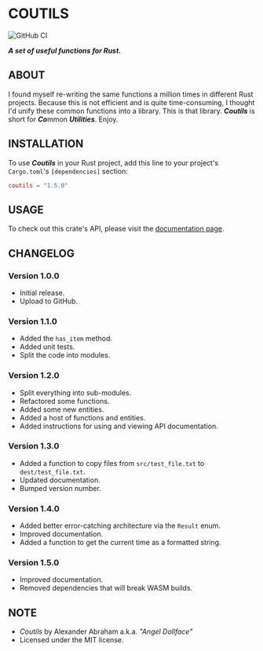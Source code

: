 # COUTILS

![GitHub CI](https://github.com/angeldollface/coutils/actions/workflows/rust.yml/badge.svg)

***A set of useful functions for Rust.***

## ABOUT

I found myself re-writing the same functions a million times in different Rust projects. Because this is not efficient and is quite time-consuming, I thought I'd unify these common functions into a library. This is that library. ***Coutils*** is short for ***Co***mmon ***Utilities***. Enjoy.

## INSTALLATION

To use ***Coutils*** in your Rust project, add this line to your project's `Cargo.toml`'s `[dependencies]` section:

```TOML
coutils = "1.5.0"
```

## USAGE

To check out this crate's API, please visit the [documentation page](https://docs.rs/coutils/1.5.0).

## CHANGELOG

### Version 1.0.0

- Initial release.
- Upload to GitHub.

### Version 1.1.0

- Added the `has_item` method.
- Added unit tests.
- Split the code into modules.

### Version 1.2.0

- Split everything into sub-modules.
- Refactored some functions.
- Added some new entities.
- Added a host of functions and entities.
- Added instructions for using and viewing API documentation.

### Version 1.3.0

- Added a function to copy files from `src/test_file.txt` to `dest/test_file.txt`.
- Updated documentation.
- Bumped version number.

### Version 1.4.0

- Added better error-catching architecture via the `Result` enum.
- Improved documentation.
- Added a function to get the current time as a formatted string.

### Version 1.5.0

- Improved documentation.
- Removed dependencies that will break WASM builds.

## NOTE

- *Coutils* by Alexander Abraham a.k.a. *"Angel Dollface"*
- Licensed under the MIT license.
